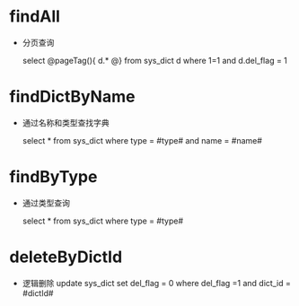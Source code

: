 findAll
===
* 分页查询

    select 
    @pageTag(){
        d.* 
    @}
    from sys_dict d
    where 1=1
    and d.del_flag = 1
    
findDictByName
===
* 通过名称和类型查找字典

    select * from sys_dict where type = #type# and name = #name#
    
    
findByType
===
* 通过类型查询
       
    select * from sys_dict where type = #type#
    
    
deleteByDictId
===
* 逻辑删除
update sys_dict set del_flag = 0 where del_flag =1 and dict_id = #dictId#